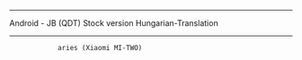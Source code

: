 ******************************************************
Android - JB (QDT) Stock version Hungarian-Translation
******************************************************
    
                aries (Xiaomi MI-TWO)   
